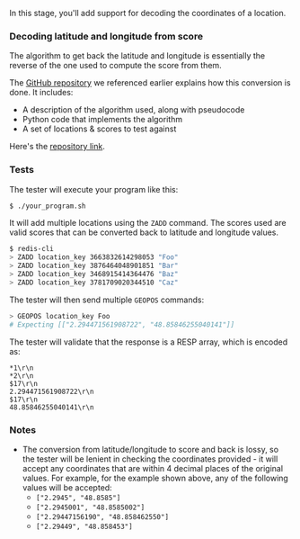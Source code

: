 In this stage, you'll add support for decoding the coordinates of a location.

### Decoding latitude and longitude from score

The algorithm to get back the latitude and longitude is essentially the reverse of the one used to compute the score from them.

The [GitHub repository](https://github.com/codecrafters-io/redis-geocoding-algorithm) we referenced earlier explains how this conversion is done. It includes:

- A description of the algorithm used, along with pseudocode
- Python code that implements the algorithm
- A set of locations & scores to test against

Here's the [repository link](https://github.com/codecrafters-io/redis-geocoding-algorithm).

### Tests

The tester will execute your program like this:

```bash
$ ./your_program.sh
```

It will add multiple locations using the `ZADD` command. The scores used are valid scores that can be converted back to latitude and longitude values.

```bash
$ redis-cli
> ZADD location_key 3663832614298053 "Foo"
> ZADD location_key 3876464048901851 "Bar"
> ZADD location_key 3468915414364476 "Baz"
> ZADD location_key 3781709020344510 "Caz"
```

The tester will then send multiple `GEOPOS` commands:

```bash
> GEOPOS location_key Foo
# Expecting [["2.294471561908722", "48.85846255040141"]]
```

The tester will validate that the response is a RESP array, which is encoded as:

```
*1\r\n
*2\r\n
$17\r\n
2.294471561908722\r\n
$17\r\n
48.85846255040141\r\n
```

### Notes

- The conversion from latitude/longitude to score and back is lossy, so the tester will be lenient in checking the coordinates provided - it will accept any coordinates that are within 4 decimal places of the original values. For example, for the example shown above, any of the following values will be accepted:
  - `["2.2945", "48.8585"]`
  - `["2.2945001", "48.8585002"]`
  - `["2.29447156190", "48.858462550"]`
  - `["2.29449", "48.858453"]`
